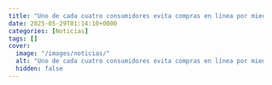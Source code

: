 ```yaml
---
title: "Uno de cada cuatro consumidores evita compras en línea por miedo a fraude - Adyen"
date: 2025-05-29T01:14:10+0000
categories: [Noticias]
tags: []
cover:
  image: "/images/noticias/"
  alt: "Uno de cada cuatro consumidores evita compras en línea por miedo a fraude - Adyen"
  hidden: false
---
```



